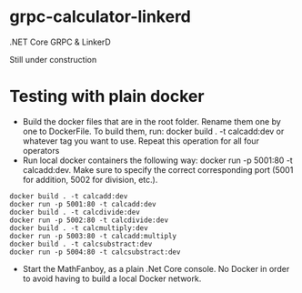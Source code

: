 # grpc-calculator-linkerd
 .NET Core GRPC & LinkerD

Still under construction

# Testing with plain docker
* Build the docker files that are in the root folder. Rename them one by one to DockerFile. To build them, run: docker build . -t calcadd:dev or whatever tag you want to use. Repeat this operation for all four operators
* Run local docker containers the following way: docker run -p 5001:80 -t calcadd:dev. Make sure to specify the correct corresponding port (5001 for addition, 5002 for division, etc.). 
```
docker build . -t calcadd:dev
docker run -p 5001:80 -t calcadd:dev
docker build . -t calcdivide:dev
docker run -p 5002:80 -t calcdivide:dev
docker build . -t calcmultiply:dev
docker run -p 5003:80 -t calcadd:multiply
docker build . -t calcsubstract:dev
docker run -p 5004:80 -t calcsubstract:dev

```
* Start the MathFanboy, as a plain .Net Core console. No Docker in order to avoid having to build a local Docker network.
